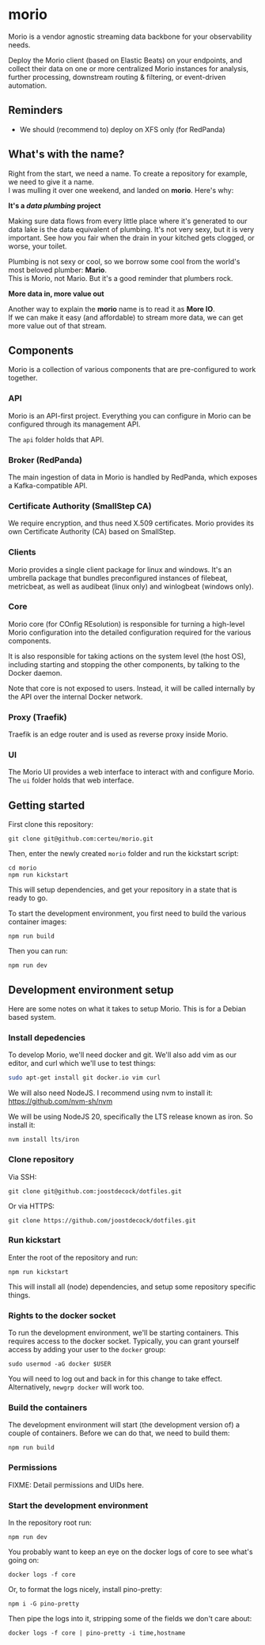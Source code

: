 # morio

Morio is a vendor agnostic streaming data backbone for your observability needs.

Deploy the Morio client (based on Elastic Beats) on your endpoints, and collect
their data on one or more centralized Morio instances for analysis, further
processing, downstream routing & filtering, or event-driven automation.

## Reminders

- We should (recommend to) deploy on XFS only (for RedPanda)

## What's with the name?

Right from the start, we need a name. To create a repository for example, we
need to give it a name.  
I was mulling it over one weekend, and landed on **morio**. Here's why:

**It's a _data plumbing_ project**

Making sure data flows from every little place where it's generated to our data lake is the data equivalent of plumbing.
It's not very sexy, but it is very important. See how you fair when the drain in your kitched gets clogged, or worse, your toilet.

Plumbing is not sexy or cool, so we borrow some cool from the world's most beloved plumber: **Mario**.  
This is Morio, not Mario. But it's a good reminder that plumbers rock.

**More data in, more value out**

Another way to explain the **morio** name is to read it as **More IO**.  
If we can make it easy (and affordable) to stream more data, we can get more value out of that stream.

## Components

Morio is a collection of various components that are pre-configured to work together.

### API

Morio is an API-first project. Everything you can configure in Morio can be configured through its management API. 

The `api` folder holds that API.

### Broker (RedPanda)

The main ingestion of data in Morio is handled by RedPanda, which exposes a Kafka-compatible API.

### Certificate Authority (SmallStep CA)

We require encryption, and thus need X.509 certificates. Morio provides its own
Certificate Authority (CA) based on SmallStep.

### Clients

Morio provides a single client package for linux and windows. It's an umbrella package that bundles
preconfigured instances of filebeat, metricbeat, as well as audibeat (linux only) and winlogbeat (windows only).

### Core

Morio core (for COnfig REsolution) is responsible for turning a high-level Morio configuration into 
the detailed configuration required for the various components.

It is also responsible for taking actions on the system level (the host OS), including starting and
stopping the other components, by talking to the Docker daemon.

Note that core is not exposed to users. Instead, it will be called internally by the API
over the internal Docker network.

### Proxy (Traefik)

Traefik is an edge router and is used as reverse proxy inside Morio.

### UI

The Morio UI provides a web interface to interact with and configure Morio.
The `ui` folder holds that web interface.

## Getting started

First clone this repository:

```
git clone git@github.com:certeu/morio.git
```

Then, enter the newly created `morio` folder and run the kickstart script:

```
cd morio
npm run kickstart
```

This will setup dependencies, and get your repository in a state that is ready to go.

To start the development environment, you first need to build the various container images:

```
npm run build
```

Then you can run:

```
npm run dev
```

## Development environment setup

Here are some notes on what it takes to setup Morio. This is for a Debian based system.

### Install depedencies

To develop Morio, we'll need docker and git.
We'll also add vim as our editor, and curl which we'll use to test things:

```sh
sudo apt-get install git docker.io vim curl
```

We will also need NodeJS. I recommend using nvm to install it: https://github.com/nvm-sh/nvm

We will be using NodeJS 20, specifically the LTS release known as iron. So install it:

```
nvm install lts/iron
```

### Clone repository

Via SSH:

```
git clone git@github.com:joostdecock/dotfiles.git
```

Or via HTTPS:

```
git clone https://github.com/joostdecock/dotfiles.git
```

### Run kickstart

Enter the root of the repository and run:

```
npm run kickstart
```

This will install all (node) dependencies, and setup some repository specific things.

### Rights to the docker socket

To run the development environment, we'll be starting containers. This requires access to the docker socket.
Typically, you can grant yourself access by adding your user to the `docker` group:

```
sudo usermod -aG docker $USER
```

You will need to log out and back in for this change to take effect.
Alternatively, `newgrp docker` will work too.

### Build the containers

The development environment will start (the development version of) a couple of containers.
Before we can do that, we need to build them:

```
npm run build
```

### Permissions

FIXME: Detail permissions and UIDs here.

### Start the development environment

In the repository root run:

```
npm run dev
```

You probably want to keep an eye on the docker logs of core to see what's going on:

```
docker logs -f core
```

Or, to format the logs nicely, install pino-pretty:

```
npm i -G pino-pretty
```

Then pipe the logs into it, stripping some of the fields we don't care about:

```
docker logs -f core | pino-pretty -i time,hostname
```

